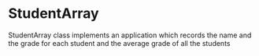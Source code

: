 # StudentArray
StudentArray class implements an application which records the name and the grade for each student and the average grade of all the students 
